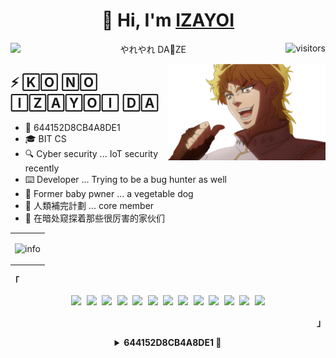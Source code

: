 <h1 align=center>👋 Hi, I'm <a href="https://izayoi.cn/">IZAYOI</a></h2>





<p align=center>
  <a href="https://izayoint0x80.gitbook.io/notes-cs/">
    <img align=left href="https://izayoint0x80.gitbook.io/notes-cs/" src="https://img.shields.io/badge/cs-notes-blue">
  </a>
  やれやれ DA🌟ZE
  <img align="right" src="https://visitor-badge.glitch.me/badge?page_id=IZAY01.IZAY01" alt="visitors"></p> 
<img align="right" width="50%" src="https://raw.githubusercontent.com/IZAY01/IZAY01/main/img/dio.png" />





<h2>⚡️ 🄺🄾 🄽🄾 🄸🅉🄰🅈🄾🄸 🄳🄰</h2>

<ul>
<li>🔑 644152D8CB4A8DE1</li>
<li>🎓 BIT CS</li>
<li>🔍 Cyber security ... IoT security recently</li>
<li>⌨️ Developer ... Trying to be a bug hunter as well</li>
<li>👾 Former baby pwner ... a vegetable dog</li>
<li>🚷 人類補完計劃 ... core member</li>
<li>👀 在暗处窥探着那些很厉害的家伙们</li>
</ul>





<div align="center">
<table border="0">
<tr>
<td>

![info](https://github-readme-stats.vercel.app/api?username=IZAY01&show_icons=true&hide_border=true&count_private=true&hide=prs&theme=blueberry&bg_color=00000000)

</td>
</table>
</div>





<p align="left"><strong><samp>「</samp></strong></p><p align="center">
    <samp>
      <img src="https://img.shields.io/badge/C-a8b9cc.svg?&style=for-the-badge&logo=c&logoColor=black">
      <img src="https://img.shields.io/badge/c++-00599C.svg?&style=for-the-badge&logo=c%2b%2b&logoColor=white">
      <img src="https://img.shields.io/badge/python-3776AB.svg?&style=for-the-badge&logo=python&logoColor=white">
      <img src="https://img.shields.io/badge/rust-233333.svg?&style=for-the-badge&logo=rust&logoColor=white">
      <img src="https://img.shields.io/badge/markdown-48ac98.svg?&style=for-the-badge&logo=markdown&logoColor=white">
      <img src="https://img.shields.io/badge/shell_script%20-5d87bf.svg?&style=for-the-badge&logo=gnu-bash&logoColor=white">
      <img src="https://img.shields.io/badge/Arch%20Linux-1793D1.svg?&style=for-the-badge&logo=arch-linux&logoColor=white">
      <img src="https://img.shields.io/badge/AMD%20yes!-ed1c24.svg?&style=for-the-badge&logo=amd&logoColor=white">
      <img src="https://img.shields.io/badge/KDE%20Plasma-00b0d8.svg?&style=for-the-badge&logo=kde&logoColor=white">
      <img src="https://img.shields.io/badge/Docker-2496ED.svg?&style=for-the-badge&logo=docker&logoColor=white">
      <img src="https://img.shields.io/badge/Vim-019733.svg?&style=for-the-badge&logo=vim&logoColor=white">
      <img src="https://img.shields.io/badge/VS%20Code-007ACC.svg?&style=for-the-badge&logo=visual-studio-code&logoColor=white">
      <img src="https://img.shields.io/badge/chrome-f7df1e.svg?&style=for-the-badge&logo=google-chrome&logoColor=black">
    </samp>
    <br>
</p><p align="right"><strong><samp>」</samp></strong></p>





<details align="center">
  <summary><b>644152D8CB4A8DE1 🔐</b></summary>
  <pre align="center">
-----BEGIN PGP PUBLIC KEY BLOCK-----

mQINBGBUZSQBEADS39i65pR8XtPWXZo2m0cL3f0mTxnuKHCT0Tgb5zsPvrxnQ3SU
zEd1tXHvcp91iGEukhPvdTYMNUOfcIu4GXtKP5zpGpcsJ3AiM2gA5N9WckB8bs+9
mSBeUJu26pSMNIUXP64i8CbnNSPRogWjNIaZvEmDNLMg1f+bK86d1rYDfxSPPK0F
owqThwS9wttVlhi65D3nl+MDHC65tYRGTGkYjhbphnefJfOmIiBgByj+B8xu0RLJ
3IlYNa5WSq3/i/CrPnbRSX0PlRQMdTA5pMNi4ufCubR5I/l5LkBj0Z4ecIvZTqt8
HOPTBOp8Z/eyYXpKmw+lDePpZoI4HXgTifKbfpoHYH29vabe3wxXNImiLY0f3l6L
YZ8hSV+d5eCouYd0fzYQ5JjDRZQZaWVE0LXZUJHS9CN/lzS89HkfaflhnDsKT/87
9sHyqc2RDpyfl8HqkgM9S/ba+Hy67wjQmqnBoWcXDuYnXkISTJOTN5NBUVtoUSLc
yNAVvDaIS4MiRbxJyUDhCIjk7lzJk4WfCrLdNsBP9dZQIpBth8nyxyQAHlv7lp1E
qJ2jkDx9juT5E/vPBsF3fRDBLBtajY7L55xzbOxxdlcHaqlqgIvoIANWFcjvcvI9
RPIozOLW6X57qfv/JBuSTlcw/U9M3yS4lAQVI221/A7biBUxY7IxFfHI/QARAQAB
tChJWkFZT0kgKGlaYVBHUCkgPElaQVlPSW50MHg4MEBnbWFpbC5jb20+iQJOBBMB
CAA4FiEEKD7MXD3qvbrz2oNJZEFS2MtKjeEFAmBUZSQCGwMFCwkIBwIGFQoJCAsC
BBYCAwECHgECF4AACgkQZEFS2MtKjeHQPg/9GuY3vuyTuiExHVP0jZ3HSMWhlkhQ
2q5DWG1CmoTkky+suFjVtw/KkdMeoTRxHON6sGtXXu2Wmvyf4m5yj/+ESB0s1PgO
aLezEteGctlskTLLFdbZ0ZurwfqdiAUKEO7Acj4a2/BNbxQaQ9Il+9eKqAVfsCGA
kEct3TcefUDkfQLCfMVlSFiBO8VhEhlndYzcFw7qX24nChakyixVoNKn6uJzj1T1
nwl2ZSRHDRBHhjY3hT/F3+hSeMIf2+P2KGdXbfVw0VmGWlqDPVvEhvaqqeFnFJSk
oAeD7hSVbxhZI0EuiOQqvVeJM0so9T1pQwLTqC5gfYq+IZnt4pWTsVtJfHujHk1X
zkt/JLl1UunHYAVMToy0fN5sJu4EKXtzMO+cWPuPhE5yPSAwlwMmIl4Aa3720Y1B
6GQRjcj7oJYlMfsVYxTddIZHgly29N2711PxhdsDgmEPakZP1gBP+92+L6mFZ3gJ
7TcjIMep7hYKJfbcE9LuQTLuGxnfaMxK4XFhCxHiIFnfsRBgjx0JVbCdIzvUcdeM
x6UoCmSFLUbVZTK8ipq4pZkfUqw4TXtp7ExEVC9lLqxxHQrsOhG7zZW2GsdrN8b0
yQiX7+8ZE54o0Ky+FgsKdRCX47WOITf35bcHRH57Ps2iNHQttJPMHYeHCSirmrW5
RpKOl2KxjBFPoGC5Ag0EYFRlJAEQALJcOu+LGNooT5gWDB9bJ1ZUXFF9M0C3LNPh
dYCZsjp/rB5UxnALn9KvKHAj+lok7TZfY+Js+wwD5rgdsFANcEk7C+BEu8CfWnYu
ZCpVNi99xtVy/5J8i51cqJ8WbgfYnJWZ8+JOzc0DAUPecW3lToNtemmcJi4xnvL5
K27anUr7VxtmmAWvFSU24PibgfGJKXwgQHG8UmV/C+B5WRhcbw1grvXJpcH4JiEI
ebIlobW4ECkh/vjpIh1BF1zRY3lAqykAF8GUZiBnpnr+LBREZX63ALzzMFxQHsdR
qLUR6jkIj+gn+D07ey3DCZpntE/TcGclyaJMDtI5E5hcl7n4YOH78+FnbaxS3B8X
dQ+AkX+syB+EmQJ0UgJMGaVev4NfeqqjRRxzsbclYluycr71nGafBb20748d54K3
1YiC/n9pN/Uz4vrb8TuUsJcV6Hm50tQ7eRFDo49SY/htC0j5NO2BUJ9A6Z9N4tzf
QXqg2syirBIAIru5PhbnPDQDHbNcpeJ6jA976aUY4uOpxhhMXjyOwnnhOLajxod9
zc/1OU98Up5ZOe5n9nd6I6Pqq72d938OfKROtDNl3oIM9411z3fdmdTLAEGk23M5
wxiMc8fbvPFkFsBz7by043cbyopcESsFu9x+mCbYUhmUizXuafKSkiF5tOP1dXYe
yeyjVWkbABEBAAGJAjYEGAEIACAWIQQoPsxcPeq9uvPag0lkQVLYy0qN4QUCYFRl
JAIbDAAKCRBkQVLYy0qN4SdzD/4yZyI+yQx9aEh9fCFihMjmdPeqzwXh/M44MqAY
Gn+rcBNNlZbAESUwfHNoOltjoTV6vtQvhl1l+oZjsPO+5JLyi/Bnee2et6ryge9n
htbwOnyeoiZIJ1s1d+hGCDt4smXeoQxhSBOtSGsn8npX4VJ0P2wOHFFYRdr0EBuu
8nH2WRinxjir+uEPGpBIiApcvxW6tBjCWvObeDzcZ3jcppIyQY29rqF22rmv40nk
gl8jhY2z5USVX7kGuk1yep6rlZt1GVTvqmhI3vGI2ueczXweuAK+e95WgUSxnD/x
ma+NWVDVJfrh/v5/MWp+U0+YW3V9Vt1/SK/WSglqSqvPhXtUE9RtiKpV0Sb0YpoL
ExFzwpSo38B6aqwIXz54pM+ckSd4xzzLt5+rNf4+AkkAhMjuKianNp2FjhBcT7GP
cfU6qpQRzHVEOBFca9/Rowd309VrrJKW6xcpULLrowpXf4lddKWBRTeKdIQA2a39
ZCDLnesCYGyGpzJncva1bDqzfMjsXAoW0u9ngYNr70fyA0JQel3OKjXxdEzTwOkl
ld0cTeyweImudz2Ee4bP4lcDzzEYTzfSdzwLbe1pzL+/m+A3ZtTPA1bkGTf1DPj9
VYog9RAMjEzWZLRrBnh4WVgQ2YH7213baJ9xlGBCMJWArn/f+sOWZx6QVEqjgcjw
uQPG7g==
=BR3E
-----END PGP PUBLIC KEY BLOCK-----
  </pre>
</details>
